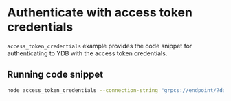 # Authenticate with access token credentials

`access_token_credentials` example provides the code snippet for authenticating to YDB with the access token credentials.

## Running code snippet
```bash
node access_token_credentials --connection-string "grpcs://endpoint/?database=database" --ydb-access-token "YOUR_ACCESS_TOKEN"
```
